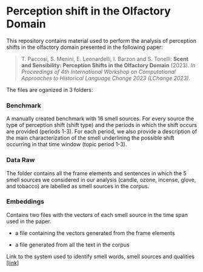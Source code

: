 # Perception shift in the Olfactory Domain

This repository contains material used to perform the analysis of perception shifts in the olfactory domain presented in the following paper:


> T. Paccosi, S. Menini, E. Leonardelli, I. Barzon and S. Tonelli: **Scent and Sensibility: Perception Shifts in the Olfactory Domain** (2023). *In Proceedings of 4th International Workshop on Computational Approaches to Historical Language Change 2023 (LChange 2023)*. 

The files are oganized in 3 folders:

### Benchmark

A manually created benchmark with 16 smell sources. For every source the type of perception shift (shift type) and the periods in which the shift occurs are provided (periods 1-3). For each period, we also provide a description of the main characterization of the smell underlining the possible shift occurring in that time window (topic period 1-3).  

### Data Raw

The folder contains all the frame elements and sentences in which the 5 smell sources we considered in our analysis (candle, ozone, incense, glove, and tobacco) are labelled as smell sources in the corpus. 

### Embeddings

Contains two files with the vectors of each smell source in the time span used in the paper. 

- a file containing the vectors generated from the frame elements

- a file generated from all the text in the corpus



Link to the system used to identify smell words, smell sources and qualities [[link]](https://smell-extractor.tools.eurecom.fr/) 
